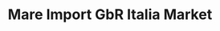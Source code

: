 ---
title: "Mare Import GbR Italia Market"
url: /bad-ueberkingen/mare-import-gbr-italia-market/
shop: Großhandel
---